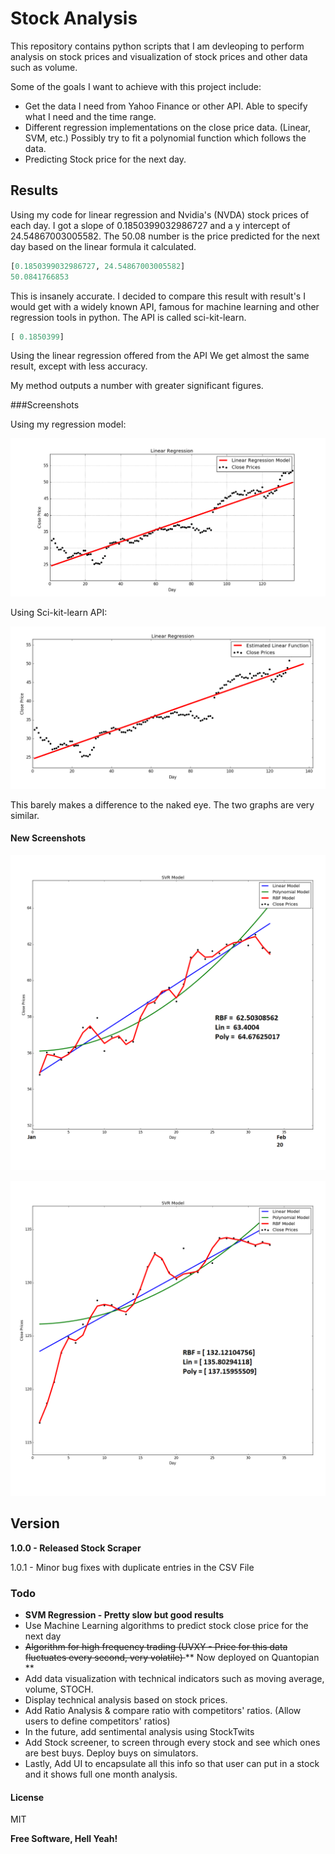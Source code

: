 # Stock Analysis

This repository contains python scripts that I am devleoping to perform analysis on stock prices and visualization of stock prices and other data such as volume.  

Some of the goals I want to achieve with this project include: 
  - Get the data I need from Yahoo Finance or other API. Able to specify what I need and the time range. 
  - Different regression implementations on the close price data. (Linear, SVM, etc.) Possibly try to fit a polynomial function which follows the data.  
  - Predicting Stock price for the next day. 

## Results

Using my code for linear regression and Nvidia's (NVDA) stock prices of each day. I got a slope of 0.1850399032986727 and a y intercept of 24.54867003005582. The 50.08 number is the price predicted for the next day based on the linear formula it calculated.

```python
[0.1850399032986727, 24.54867003005582]
50.0841766853
```

This is insanely accurate. I decided to compare this result with result's I would get with a widely known API, famous for machine learning and other regression tools in python. The API is called sci-kit-learn.  

```python
[ 0.1850399]
```

Using the linear regression offered from the API We get almost the same result, except with less accuracy.  

My method outputs a number with greater significant figures. 

###Screenshots

Using my regression model: 

![Linear Regression performed on NVDA Stock dat from January 2016](/Regression/NVDA2016.png)

Using Sci-kit-learn API:

![Linear Regression performed on NVDA Stock dat from January 2016](/Regression/NVDA_2016.png)

This barely makes a difference to the naked eye. The two graphs are very similar. 

#### New Screenshots 

![AEIS February 20](AEIS-feb20.png)

![Facebook February 20](FB-feb20.png)


## Version

**1.0.0 - Released Stock Scraper**

1.0.1 - Minor bug fixes with duplicate entries in the CSV File


### Todo

- **SVM Regression - Pretty slow but good results**
- Use Machine Learning algorithms to predict stock close price for the next day
- <del> Algorithm for high frequency trading (UVXY - Price for this data fluctuates every second, very volatile) </del> ** Now deployed on Quantopian **
- Add data visualization with technical indicators such as moving average, volume, STOCH. 
- Display technical analysis based on stock prices. 
- Add Ratio Analysis & compare ratio with competitors' ratios. (Allow users to define competitors' ratios)
- In the future, add sentimental analysis using StockTwits 
- Add Stock screener, to screen through every stock and see which ones are best buys. Deploy buys on simulators. 
- Lastly, Add UI to encapsulate all this info so that user can put in a stock and it shows full one month analysis.


#### License


MIT

**Free Software, Hell Yeah!**


